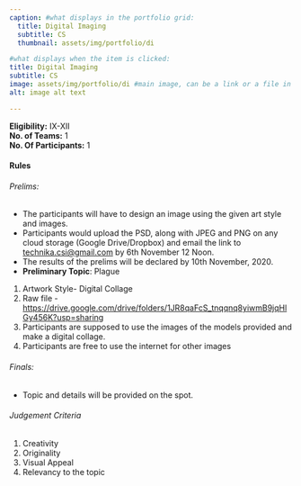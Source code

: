 ```yaml
---
caption: #what displays in the portfolio grid:
  title: Digital Imaging
  subtitle: CS
  thumbnail: assets/img/portfolio/di

#what displays when the item is clicked:
title: Digital Imaging
subtitle: CS
image: assets/img/portfolio/di #main image, can be a link or a file in assets/img/portfolio
alt: image alt text

---
```

**Eligibility:** IX-XII\
**No. of Teams:** 1\
**No. Of Participants:** 1
 
#### Rules 
###### Prelims:
- The participants will have to design an image using the given art style
and images.
- Participants would upload the PSD, along with JPEG and PNG on any
cloud storage (Google Drive/Dropbox) and email the link to
technika.csi@gmail.com by 6th November 12 Noon.
- The results of the prelims will be declared by 10th November, 2020.
- **Preliminary Topic**: Plague 
1. Artwork Style- Digital Collage
2. Raw file -https://drive.google.com/drive/folders/1JR8qaFcS_tnqqnq8yiwmB9jqHlGy456K?usp=sharing
3. Participants are supposed to use the images of the models provided and make a digital collage.
4. Participants are free to use the internet for other images

###### Finals:
- Topic and details will be provided on the spot.

###### Judgement Criteria
1. Creativity
2. Originality
3. Visual Appeal
4. Relevancy to the topic
